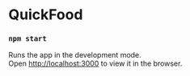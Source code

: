# QuickFood

### `npm start`

Runs the app in the development mode.<br />
Open [http://localhost:3000](http://localhost:3000) to view it in the browser.

